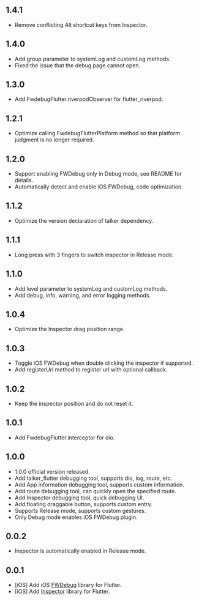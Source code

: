## 1.4.1

* Remove conflicting Alt shortcut keys from Inspector.

## 1.4.0

* Add group parameter to systemLog and customLog methods.
* Fixed the issue that the debug page cannot open.

## 1.3.0

* Add FwdebugFlutter.riverpodObserver for flutter_riverpod.

## 1.2.1

* Optimize calling FwdebugFlutterPlatform method so that platform judgment is no longer required.

## 1.2.0

* Support enabling FWDebug only in Debug mode, see README for details.
* Automatically detect and enable iOS FWDebug, code optimization.

## 1.1.2

* Optimize the version declaration of talker dependency.

## 1.1.1

* Long press with 3 fingers to switch inspector in Release mode.

## 1.1.0

* Add level parameter to systemLog and customLog methods.
* Add debug, info, warning, and error logging methods.

## 1.0.4

* Optimize the Inspector drag position range.

## 1.0.3

* Toggle iOS FWDebug when double clicking the inspector if supported.
* Add registerUrl method to register url with optional callback.

## 1.0.2

* Keep the inspector position and do not reset it.

## 1.0.1

* Add FwdebugFlutter.interceptor for dio.

## 1.0.0

* 1.0.0 official version released.
* Add talker_flutter debugging tool, supports dio, log, route, etc.
* Add App information debugging tool, supports custom information.
* Add route debugging tool, can quickly open the specified route.
* Add Inspector debugging tool, quick debugging UI.
* Add floating draggable button, supports custom entry.
* Supports Release mode, supports custom gestures.
* Only Debug mode enables iOS FWDebug plugin.

## 0.0.2

* Inspector is automatically enabled in Release mode.

## 0.0.1

* [iOS] Add iOS [FWDebug](https://github.com/lszzy/FWDebug) library for Flutter.
* [iOS] Add [Inspector](https://github.com/kekland/inspector) library for Flutter.
